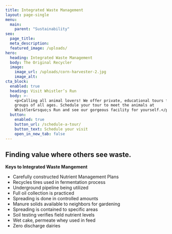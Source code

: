 ```yaml
---
title: Integrated Waste Management
layout: page-single
menu:
  main:
    parent: "Sustainability"
seo:
  page_title:
  meta_description:
  featured_image: /uploads/
hero:
  heading: Integrated Waste Management
  body: The Original Recycler
  image:
    image_url: /uploads/corn-harvester-2.jpg
    image_alt:
cta_block:
  enabled: true
  heading: Visit Whistler’s Run
  body: >-
    <p>Calling all animal lovers! We offer private, educational tours for small
    groups of all ages. Schedule your tour to meet the animals at
    Whistler&rsquo;s Run and see our gorgeous facility for yourself.</p>
  button:
    enabled: true
    button_url: /schedule-a-tour/
    button_text: Schedule your visit
    open_in_new_tab: false
---
```


## Finding value where others see waste.

**Keys to Integrated Waste Mangement**

* Carefully constructed Nutrient Management Plans
* Recycles tires used in fermentation process
* Underground pipeline being utilized
* Full oil collection is practiced
* Spreading is done in controlled amounts
* Manure solids available to neighbors for gardening
* Spreading is contained to specific areas
* Soil testing verifies field nutrient levels
* Wet cake, permeate whey used in feed
* Zero discharge dairies